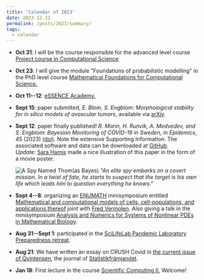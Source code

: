 ```yaml
---
title: 'Calendar of 2023'
date: 2023-12-31
permalink: /posts/2023/summary/
tags:
  - calendar
---
```


*   **Oct 31**: I will be the course responsible for the advanced level course [Project course in Computational Science](https://uppsala.instructure.com/courses/89153/)
*   **Oct 23**: I will give the module "Foundations of probabilistic modelling" in the PhD level course [Mathematical Foundations for Computational Science.](https://uppsala.instructure.com/courses/87104)
*   **Oct 11--12**: [eSSENCE Academy.](https://essenceofescience.se/swedish-e-science-academy-11-12-october-2023/)
*   **Sept 15**: paper submitted, _E. Blom, S. Engblom: Morphological stability for in silico models of avascular tumors_, available via [arXiv](http://arxiv.org/abs/2309.07889).
*   **Sept 12**: paper finally published! _R. Marin, H. Runvik, A. Medvedev, and S. Engblom: Bayesian Monitoring of COVID-19 in Sweden_, in _Epidemics_, 45 (2023) [(doi)](https://doi.org/10.1016/j.epidem.2023.100715). Note the extensive Supporting Information. The associated software and data can be downloaded at [GitHub](https://github.com/robineriksson/Bayesian-Monitoring-of-COVID-19-in-Sweden).  
    _Update_: [Sara Hamis](https://www.it.uu.se/katalog/sarha467?lang=sv) made a nice illustration of this paper in the form of a movie poster.
    
    ![A
    Spy Named Thom(as Bayes)](../images/A_Spy_Named_Thom.png "Illustration: Sara Hamis") _"An elite spy embarks on a covert mission. In a twist of fate, he starts to suspect that the target is his own life which leads him to question everything he knows."_
    
*   **Sept 4--8**: organizing an [ENUMATH](https://enumath2023.com/) minisymposium entitled [Mathematical and computational models of cells, cell-populations, and applications thereof](https://enumath2023.com/wp-content/uploads/2023/03/MS15.pdf) joint with [Fred Vermolen](https://www.uhasselt.be/en/who-is-who/fred-vermolen). Also giving a talk in the minisymposium [Analysis and Numerics for Systems of Nonlinear PDEs in Mathematical Biology](https://enumath2023.com/wp-content/uploads/2023/03/MS17.pdf).
*   **Aug 31--Sept 1**: participated in the [SciLifeLab Pandemic Laboratory Preparedness retreat](https://www.scilifelab.se/plp-retreat-2023/).
*   **Aug 21**: We have written an essay on CRUSH Covid in [the current issue of Qvintensen](https://statistikframjandet.se/qvintensen/qvintensen-2-2023/), the journal of [Statistikfrämjandet](https://statistikframjandet.se/statistikframjandet/statistiska-foreningen/).
*   **Jan 18**: First lecture in the course [Scientific Computing II.](https://uppsala.instructure.com/courses/66082) Welcome!
